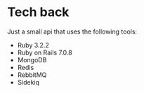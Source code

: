 # Tech back
Just a small api that uses the following tools:
- Ruby 3.2.2
- Ruby on Rails 7.0.8
- MongoDB
- Redis
- RebbitMQ
- Sidekiq
